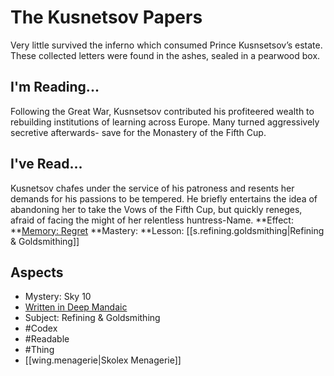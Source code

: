 # The Kusnetsov Papers
Very little survived the inferno which consumed Prince Kusnsetsov’s estate. These collected letters were found in the ashes, sealed in a pearwood box.
## I'm Reading...
Following the Great War, Kusnsetsov contributed his profiteered wealth to rebuilding institutions of learning across Europe. Many turned aggressively secretive afterwards- save for the Monastery of the Fifth Cup.
## I've Read...
Kusnetsov chafes under the service of his patroness and resents her demands for his passions to be tempered. He briefly entertains the idea of abandoning her to take the Vows of the Fifth Cup, but quickly reneges, afraid of facing the might of her relentless huntress-Name.
**Effect: **[Memory: Regret](https://uadaf.theevilroot.xyz/rowenarium/element/mem.regret)
**Mastery: **Lesson: [[s.refining.goldsmithing|Refining & Goldsmithing]]
## Aspects
- Mystery: Sky 10
- [Written in Deep Mandaic](https://uadaf.theevilroot.xyz/rowenarium/element/w.mandaic)
- Subject: Refining & Goldsmithing
- #Codex
- #Readable
- #Thing
- [[wing.menagerie|Skolex Menagerie]]